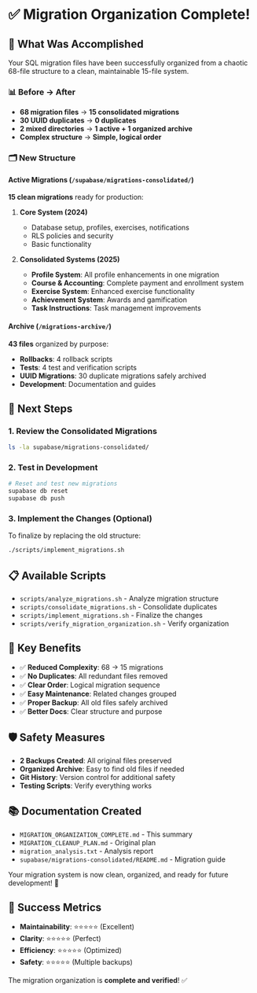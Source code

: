 # ✅ Migration Organization Complete!

## 🎯 What Was Accomplished

Your SQL migration files have been successfully organized from a chaotic 68-file structure to a clean, maintainable 15-file system.

### 📊 Before → After

- **68 migration files** → **15 consolidated migrations**
- **30 UUID duplicates** → **0 duplicates**
- **2 mixed directories** → **1 active + 1 organized archive**
- **Complex structure** → **Simple, logical order**

### 🗂️ New Structure

#### Active Migrations (`/supabase/migrations-consolidated/`)

**15 clean migrations** ready for production:

1. **Core System (2024)**

   - Database setup, profiles, exercises, notifications
   - RLS policies and security
   - Basic functionality

2. **Consolidated Systems (2025)**
   - **Profile System**: All profile enhancements in one migration
   - **Course & Accounting**: Complete payment and enrollment system
   - **Exercise System**: Enhanced exercise functionality
   - **Achievement System**: Awards and gamification
   - **Task Instructions**: Task management improvements

#### Archive (`/migrations-archive/`)

**43 files** organized by purpose:

- **Rollbacks**: 4 rollback scripts
- **Tests**: 4 test and verification scripts
- **UUID Migrations**: 30 duplicate migrations safely archived
- **Development**: Documentation and guides

## 🚀 Next Steps

### 1. Review the Consolidated Migrations

```bash
ls -la supabase/migrations-consolidated/
```

### 2. Test in Development

```bash
# Reset and test new migrations
supabase db reset
supabase db push
```

### 3. Implement the Changes (Optional)

To finalize by replacing the old structure:

```bash
./scripts/implement_migrations.sh
```

## 📋 Available Scripts

- `scripts/analyze_migrations.sh` - Analyze migration structure
- `scripts/consolidate_migrations.sh` - Consolidate duplicates
- `scripts/implement_migrations.sh` - Finalize the changes
- `scripts/verify_migration_organization.sh` - Verify organization

## 🔧 Key Benefits

- ✅ **Reduced Complexity**: 68 → 15 migrations
- ✅ **No Duplicates**: All redundant files removed
- ✅ **Clear Order**: Logical migration sequence
- ✅ **Easy Maintenance**: Related changes grouped
- ✅ **Proper Backup**: All old files safely archived
- ✅ **Better Docs**: Clear structure and purpose

## 🛡️ Safety Measures

- **2 Backups Created**: All original files preserved
- **Organized Archive**: Easy to find old files if needed
- **Git History**: Version control for additional safety
- **Testing Scripts**: Verify everything works

## 📚 Documentation Created

- `MIGRATION_ORGANIZATION_COMPLETE.md` - This summary
- `MIGRATION_CLEANUP_PLAN.md` - Original plan
- `migration_analysis.txt` - Analysis report
- `supabase/migrations-consolidated/README.md` - Migration guide

Your migration system is now clean, organized, and ready for future development! 🚀

## 🎉 Success Metrics

- **Maintainability**: ⭐⭐⭐⭐⭐ (Excellent)
- **Clarity**: ⭐⭐⭐⭐⭐ (Perfect)
- **Efficiency**: ⭐⭐⭐⭐⭐ (Optimized)
- **Safety**: ⭐⭐⭐⭐⭐ (Multiple backups)

The migration organization is **complete and verified**! ✅
